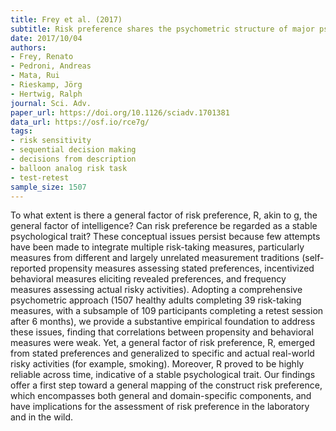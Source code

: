 ```yaml
---
title: Frey et al. (2017)
subtitle: Risk preference shares the psychometric structure of major psychological traits
date: 2017/10/04
authors:
- Frey, Renato
- Pedroni, Andreas
- Mata, Rui
- Rieskamp, Jörg
- Hertwig, Ralph
journal: Sci. Adv.
paper_url: https://doi.org/10.1126/sciadv.1701381
data_url: https://osf.io/rce7g/
tags:
- risk sensitivity
- sequential decision making
- decisions from description
- balloon analog risk task
- test-retest
sample_size: 1507
---
```


To what extent is there a general factor of risk preference, R, akin to g, the general factor of intelligence? Can risk preference be regarded as a stable psychological trait? These conceptual issues persist because few attempts have been made to integrate multiple risk-taking measures, particularly measures from different and largely unrelated measurement traditions (self-reported propensity measures assessing stated preferences, incentivized behavioral measures eliciting revealed preferences, and frequency measures assessing actual risky activities). Adopting a comprehensive psychometric approach (1507 healthy adults completing 39 risk-taking measures, with a subsample of 109 participants completing a retest session after 6 months), we provide a substantive empirical foundation to address these issues, finding that correlations between propensity and behavioral measures were weak. Yet, a general factor of risk preference, R, emerged from stated preferences and generalized to specific and actual real-world risky activities (for example, smoking). Moreover, R proved to be highly reliable across time, indicative of a stable psychological trait. Our findings offer a first step toward a general mapping of the construct risk preference, which encompasses both general and domain-specific components, and have implications for the assessment of risk preference in the laboratory and in the wild.

